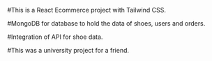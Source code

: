 #This is a React Ecommerce project with Tailwind CSS.

#MongoDB for database to hold the data of shoes, users and orders.

#Integration of API for shoe data.

#This was a university project for a friend.
